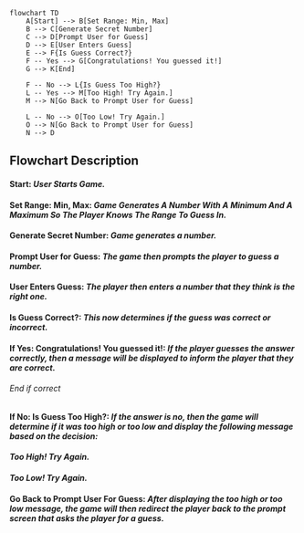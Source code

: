 ```mermaid
flowchart TD
    A[Start] --> B[Set Range: Min, Max]
    B --> C[Generate Secret Number]
    C --> D[Prompt User for Guess]
    D --> E[User Enters Guess]
    E --> F{Is Guess Correct?}
    F -- Yes --> G[Congratulations! You guessed it!]
    G --> K[End]

    F -- No --> L{Is Guess Too High?}
    L -- Yes --> M[Too High! Try Again.]
    M --> N[Go Back to Prompt User for Guess]

    L -- No --> O[Too Low! Try Again.]
    O --> N[Go Back to Prompt User for Guess]
    N --> D
```
## **Flowchart Description**
#### Start: *User Starts Game.*
#### Set Range: Min, Max: *Game Generates A Number With A Minimum And A Maximum So The Player Knows The Range To Guess In.*
#### Generate Secret Number: *Game generates a number.*
#### Prompt User for Guess: *The game then prompts the player to guess a number.*
#### User Enters Guess: *The player then enters a number that they think is the right one.*
#### Is Guess Correct?: *This now determines if the guess was correct or incorrect.*
#### If Yes: Congratulations! You guessed it!: *If the player guesses the answer correctly, then a message will be displayed to inform the player that they are correct.*
  ###### End if correct
#### If No: Is Guess Too High?: *If the answer is no, then the game will determine if it was too high or too low and display the following message based on the decision:*
#### *Too High! Try Again.*
#### *Too Low! Try Again.*
#### Go Back to Prompt User For Guess: *After displaying the too high or too low message, the game will then redirect the player back to the prompt screen that asks the player for a guess.*

